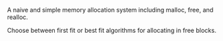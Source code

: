 

A naive and simple memory allocation system including malloc, free, 
and realloc.

Choose between first fit or best fit algorithms for allocating in free blocks.

